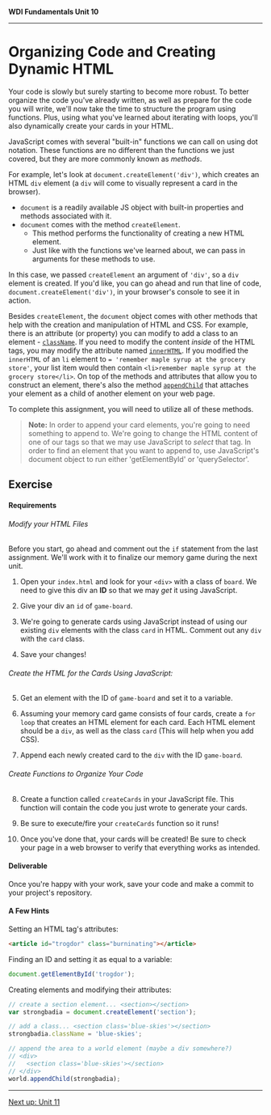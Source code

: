 **WDI Fundamentals Unit 10**

---

# Organizing Code and Creating Dynamic HTML

Your code is slowly but surely starting to become more robust. To better organize the code you've already written, as well as prepare for the code you will write, we'll now take the time to structure the program using functions. Plus, using what you've learned about iterating with loops, you'll also dynamically create your cards in your HTML.

JavaScript comes with several "built-in" functions we can call on using dot notation. These functions are no different than the functions we just covered, but they are more commonly known as _methods_.

For example, let's look at `document.createElement('div')`, which creates an HTML `div` element (a `div` will come to visually represent a card in the browser).

- `document` is a readily available JS object with built-in properties and methods associated with it.
- `document` comes with the method `createElement`.
  - This method performs the functionality of creating a new HTML element.
  - Just like with the functions we've learned about, we can pass in arguments for these methods to use.

In this case, we passed `createElement` an argument of `'div'`, so a `div` element is created. If you'd like, you can go ahead and run that line of code, `document.createElement('div')`, in your browser's console to see it in action.

Besides `createElement`, the `document` object comes with other methods that help with the creation and manipulation of HTML and CSS. For example, there is an attribute (or property) you can modify to add a class to an element -  [`className`](https://developer.mozilla.org/en-US/docs/Web/API/Element/className). If you need to modify the content _inside_ of the HTML tags, you may modify the attribute named [`innerHTML`](https://developer.mozilla.org/en-US/docs/Web/API/Element/innerHTML). If you modified the `innerHTML` of an `li` element to `= 'remember maple syrup at the grocery store'`, your list item would then contain `<li>remember maple syrup at the grocery store</li>`. On top of the methods and attributes that allow you to construct an element, there's also the method [`appendChild`](https://developer.mozilla.org/en-US/docs/Web/API/Node/appendChild) that attaches your element as a child of another element on your web page.

To complete this assignment, you will need to utilize all of these methods.

>**Note:** In order to append your card elements, you're going to need something to append to. We're going to change the HTML content of one of our tags so that we may use JavaScript to _select_ that tag. In order to find an element that you want to append to, use JavaScript's document object to run either 'getElementById' or 'querySelector'.

## Exercise

#### Requirements

###### Modify your HTML Files

Before you start, go ahead and comment out the `if` statement from the last assignment. We'll work with it to finalize our memory game during the next unit.

1) Open your `index.html` and look for your `<div>` with a class of `board`. We need to give this div an **ID** so that we may _get_ it using JavaScript.  

2) Give your div an `id` of `game-board`.

3) We're going to generate cards using JavaScript instead of using our existing `div` elements with the class `card` in HTML. Comment out any `div` with the `card` class.

4) Save your changes!

###### Create the HTML for the Cards Using JavaScript:

5) Get an element with the ID of `game-board` and set it to a variable.

6) Assuming your memory card game consists of four cards, create a `for loop` that creates an HTML element for each card. Each HTML element should be a `div`, as well as the class `card` (This will help when you add CSS).

7) Append each newly created card to the `div` with the ID `game-board`.

###### Create Functions to Organize Your Code

8) Create a function called `createCards` in your JavaScript file. This function will contain the code you just wrote to generate your cards. 

9) Be sure to execute/fire your `createCards` function so it runs!

10) Once you've done that, your cards will be created! Be sure to check your page in a web browser to verify that everything works as intended.

#### Deliverable

Once you're happy with your work, save your code and make a commit to your project's repository.

#### A Few Hints

Setting an HTML tag's attributes:

```html
<article id="trogdor" class="burninating"></article>
```

Finding an ID and setting it as equal to a variable:

```js
document.getElementById('trogdor');
```

Creating elements and modifying their attributes:

```js
// create a section element... <section></section>
var strongbadia = document.createElement('section');

// add a class... <section class='blue-skies'></section>
strongbadia.className = 'blue-skies';

// append the area to a world element (maybe a div somewhere?)
// <div>
//   <section class='blue-skies'></section>
// </div>
world.appendChild(strongbadia);
```


---
[Next up: Unit 11](../11_chapter/intro.md)
